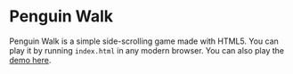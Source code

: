Penguin Walk
============

Penguin Walk is a simple side-scrolling game made with HTML5. You can play it by running `index.html` in any modern browser. You can also play the <a href="http://shubhamjain.github.io/penguin-walk/">demo here</a>.
